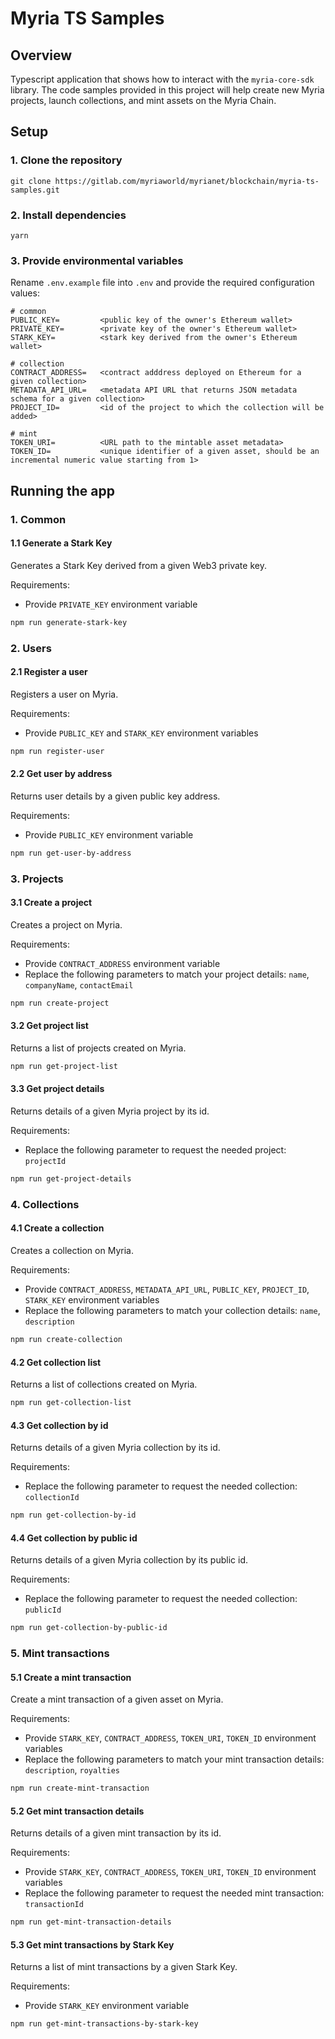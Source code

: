 # Myria TS Samples

## Overview

Typescript application that shows how to interact with the `myria-core-sdk` library. The code samples provided in this project will help create new Myria projects, launch collections, and mint assets on the Myria Chain.

## Setup

### 1. Clone the repository

```
git clone https://gitlab.com/myriaworld/myrianet/blockchain/myria-ts-samples.git
```

### 2. Install dependencies
```
yarn
```

### 3. Provide environmental variables

Rename `.env.example` file into `.env` and provide the required configuration values:

```
# common
PUBLIC_KEY=         <public key of the owner's Ethereum wallet>
PRIVATE_KEY=        <private key of the owner's Ethereum wallet>
STARK_KEY=          <stark key derived from the owner's Ethereum wallet>

# collection
CONTRACT_ADDRESS=   <contract adddress deployed on Ethereum for a given collection>
METADATA_API_URL=   <metadata API URL that returns JSON metadata schema for a given collection>
PROJECT_ID=         <id of the project to which the collection will be added>

# mint
TOKEN_URI=          <URL path to the mintable asset metadata>
TOKEN_ID=           <unique identifier of a given asset, should be an incremental numeric value starting from 1>
```

## Running the app

### 1. Common

#### 1.1 Generate a Stark Key

Generates a Stark Key derived from a given Web3 private key.

Requirements: 
- Provide `PRIVATE_KEY` environment variable

```bash
npm run generate-stark-key
```

### 2. Users

#### 2.1 Register a user

Registers a user on Myria.

Requirements:
- Provide `PUBLIC_KEY` and `STARK_KEY` environment variables

```bash
npm run register-user
```

#### 2.2 Get user by address

Returns user details by a given public key address.

Requirements:
- Provide `PUBLIC_KEY` environment variable

```bash
npm run get-user-by-address
```

### 3. Projects

#### 3.1 Create a project

Creates a project on Myria.

Requirements:
- Provide `CONTRACT_ADDRESS` environment variable
- Replace the following parameters to match your project details: `name`, `companyName`, `contactEmail`

```bash
npm run create-project
```

#### 3.2 Get project list

Returns a list of projects created on Myria.

```bash
npm run get-project-list
```

#### 3.3 Get project details

Returns details of a given Myria project by its id.

Requirements:
- Replace the following parameter to request the needed project: `projectId`

```bash
npm run get-project-details
```

### 4. Collections

#### 4.1 Create a collection

Creates a collection on Myria.

Requirements:
- Provide `CONTRACT_ADDRESS`, `METADATA_API_URL`, `PUBLIC_KEY`, `PROJECT_ID`, `STARK_KEY`  environment variables
- Replace the following parameters to match your collection details: `name`, `description`

```bash
npm run create-collection
```

#### 4.2 Get collection list

Returns a list of collections created on Myria.

```bash
npm run get-collection-list
```

#### 4.3 Get collection by id

Returns details of a given Myria collection by its id.

Requirements:
- Replace the following parameter to request the needed collection: `collectionId`

```bash
npm run get-collection-by-id
```

#### 4.4 Get collection by public id

Returns details of a given Myria collection by its public id.

Requirements:
- Replace the following parameter to request the needed collection: `publicId`

```bash
npm run get-collection-by-public-id
```

### 5. Mint transactions

#### 5.1 Create a mint transaction

Create a mint transaction of a given asset on Myria.

Requirements:
- Provide `STARK_KEY`, `CONTRACT_ADDRESS`, `TOKEN_URI`, `TOKEN_ID`  environment variables
- Replace the following parameters to match your mint transaction details: `description`, `royalties`

```bash
npm run create-mint-transaction
```

#### 5.2 Get mint transaction details

Returns details of a given mint transaction by its id.

Requirements:
- Provide `STARK_KEY`, `CONTRACT_ADDRESS`, `TOKEN_URI`, `TOKEN_ID`  environment variables
- Replace the following parameter to request the needed mint transaction: `transactionId`

```bash
npm run get-mint-transaction-details
```

#### 5.3 Get mint transactions by Stark Key

Returns a list of mint transactions by a given Stark Key.

Requirements:
- Provide `STARK_KEY` environment variable

```bash
npm run get-mint-transactions-by-stark-key
```